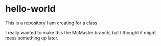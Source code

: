 # hello-world
This is a repository I am creating for a class

I really wanted to make this the McMaster branch, but I thought it might mess something up later.

